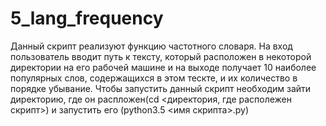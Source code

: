 # 5_lang_frequency
Данный скрипт реализуют функцию частотного словаря. На вход пользователь вводит путь к тексту, который расположен в некоторой директории на его рабочей машине и на выходе получает 10 наиболее популярных слов, содержащихся в этом тескте, и их количество в порядке убывание.
Чтобы запустить данный скрипт необходим зайти директорию, где он распложен(cd <директория, где располежен скрипт>) и запустить его (python3.5 <имя скрипта>.py)
